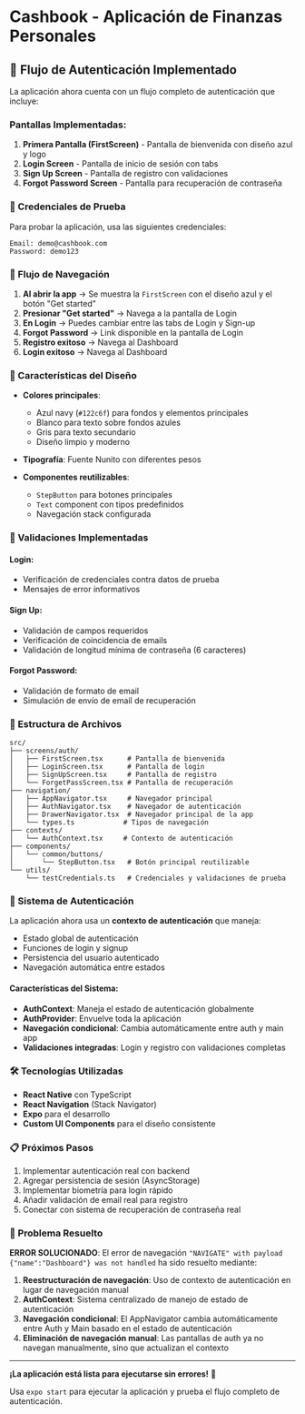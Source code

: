 # Cashbook - Aplicación de Finanzas Personales

## 🚀 Flujo de Autenticación Implementado

La aplicación ahora cuenta con un flujo completo de autenticación que incluye:

### Pantallas Implementadas:

1. **Primera Pantalla (FirstScreen)** - Pantalla de bienvenida con diseño azul y logo
2. **Login Screen** - Pantalla de inicio de sesión con tabs
3. **Sign Up Screen** - Pantalla de registro con validaciones
4. **Forgot Password Screen** - Pantalla para recuperación de contraseña

### 🔐 Credenciales de Prueba

Para probar la aplicación, usa las siguientes credenciales:

```
Email: demo@cashbook.com
Password: demo123
```

### 📱 Flujo de Navegación

1. **Al abrir la app** → Se muestra la `FirstScreen` con el diseño azul y el botón "Get started"
2. **Presionar "Get started"** → Navega a la pantalla de Login
3. **En Login** → Puedes cambiar entre las tabs de Login y Sign-up
4. **Forgot Password** → Link disponible en la pantalla de Login
5. **Registro exitoso** → Navega al Dashboard
6. **Login exitoso** → Navega al Dashboard

### 🎨 Características del Diseño

- **Colores principales**: 
  - Azul navy (`#122c6f`) para fondos y elementos principales
  - Blanco para texto sobre fondos azules
  - Gris para texto secundario
  - Diseño limpio y moderno

- **Tipografía**: Fuente Nunito con diferentes pesos
- **Componentes reutilizables**: 
  - `StepButton` para botones principales
  - `Text` component con tipos predefinidos
  - Navegación stack configurada

### 🔧 Validaciones Implementadas

#### Login:
- Verificación de credenciales contra datos de prueba
- Mensajes de error informativos

#### Sign Up:
- Validación de campos requeridos
- Verificación de coincidencia de emails
- Validación de longitud mínima de contraseña (6 caracteres)

#### Forgot Password:
- Validación de formato de email
- Simulación de envío de email de recuperación

### 📁 Estructura de Archivos

```
src/
├── screens/auth/
│   ├── FirstScreen.tsx      # Pantalla de bienvenida
│   ├── LoginScreen.tsx      # Pantalla de login
│   ├── SignUpScreen.tsx     # Pantalla de registro
│   └── ForgetPassScreen.tsx # Pantalla de recuperación
├── navigation/
│   ├── AppNavigator.tsx     # Navegador principal
│   ├── AuthNavigator.tsx    # Navegador de autenticación
│   ├── DrawerNavigator.tsx  # Navegador principal de la app
│   └── types.ts            # Tipos de navegación
├── contexts/
│   └── AuthContext.tsx     # Contexto de autenticación
├── components/
│   └── common/buttons/
│       └── StepButton.tsx   # Botón principal reutilizable
└── utils/
    └── testCredentials.ts   # Credenciales y validaciones de prueba
```

### 🔧 Sistema de Autenticación

La aplicación ahora usa un **contexto de autenticación** que maneja:
- Estado global de autenticación
- Funciones de login y signup
- Persistencia del usuario autenticado
- Navegación automática entre estados

#### Características del Sistema:
- **AuthContext**: Maneja el estado de autenticación globalmente
- **AuthProvider**: Envuelve toda la aplicación
- **Navegación condicional**: Cambia automáticamente entre auth y main app
- **Validaciones integradas**: Login y registro con validaciones completas

### 🛠️ Tecnologías Utilizadas

- **React Native** con TypeScript
- **React Navigation** (Stack Navigator)
- **Expo** para el desarrollo
- **Custom UI Components** para el diseño consistente

### 📋 Próximos Pasos

1. Implementar autenticación real con backend
2. Agregar persistencia de sesión (AsyncStorage)
3. Implementar biometría para login rápido
4. Añadir validación de email real para registro
5. Conectar con sistema de recuperación de contraseña real

### 🐛 Problema Resuelto

**ERROR SOLUCIONADO**: El error de navegación `"NAVIGATE" with payload {"name":"Dashboard"} was not handled` ha sido resuelto mediante:

1. **Reestructuración de navegación**: Uso de contexto de autenticación en lugar de navegación manual
2. **AuthContext**: Sistema centralizado de manejo de estado de autenticación
3. **Navegación condicional**: El AppNavigator cambia automáticamente entre Auth y Main basado en el estado de autenticación
4. **Eliminación de navegación manual**: Las pantallas de auth ya no navegan manualmente, sino que actualizan el contexto

---

**¡La aplicación está lista para ejecutarse sin errores!** 🎉

Usa `expo start` para ejecutar la aplicación y prueba el flujo completo de autenticación.
